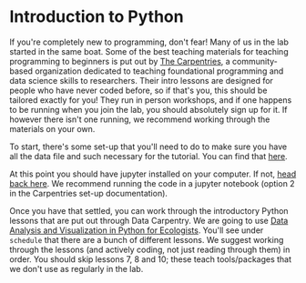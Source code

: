 # Introduction to Python

If you're completely new to programming, don't fear! Many of us in the lab started in the same boat. Some of the best teaching materials for teaching programming to beginners is put out by [The Carpentries](https://carpentries.org/), a community-based organization dedicated to teaching foundational programming and data science skills to researchers. Their intro lessons are designed for people who have never coded before, so if that's you, this should be tailored exactly for you! They run in person workshops, and if one happens to be running when you join the lab, you should absolutely sign up for it. If however there isn't one running, we recommend working through the materials on your own.

To start, there's some set-up that you'll need to do to make sure you have all the data file and such necessary for the tutorial. You can find that [here](https://datacarpentry.org/python-ecology-lesson/setup.html).

At this point you should have jupyter installed on your computer. If not, [head back here](./jupyter-notebook.md). We recommend running the code in a jupyter notebook (option 2 in the Carpentries set-up documentation).

Once you have that settled, you can work through the introductory Python lessons that are put out through Data Carpentry. We are going to use [Data Analysis and Visualization in Python for Ecologists](https://datacarpentry.org/python-ecology-lesson/). You'll see under `schedule` that there are a bunch of different lessons. We suggest working through the lessons (and actively coding, not just reading through them) in order. You should skip lessons 7, 8 and 10; these teach tools/packages that we don't use as regularly in the lab.  

